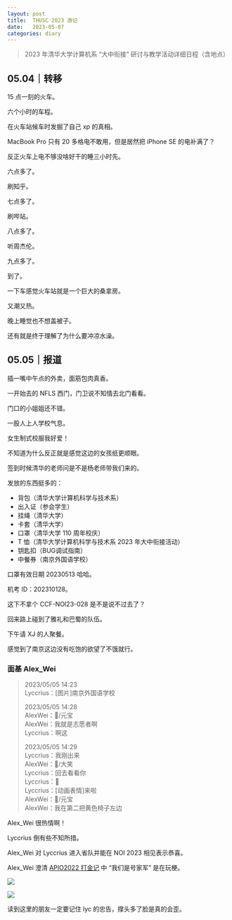```yaml
---
layout: post
title:  THUSC 2023 游记
date:   2023-05-07
categories: diary
---
```


>   2023 年清华大学计算机系 “大中衔接” 研讨与教学活动详细日程（含地点）

## 05.04｜转移

15 点一刻的火车。

六个小时的车程。

在火车站候车时发掘了自己 xp 的真相。

MacBook Pro 只有 20 多格电不敢用，但是居然把 iPhone SE 的电补满了？

反正火车上电不够没啥好干的睡三小时先。

六点多了。

刷知乎。

七点多了。

刷哔站。

八点多了。

听周杰伦。

九点多了。

到了。

一下车感觉火车站就是一个巨大的桑拿房。

又潮又热。

晚上睡觉也不想盖被子。

还有就是终于理解了为什么要冲凉水澡。

## 05.05｜报道

插一嘴中午点的外卖，面筋包肉真香。

一开始去的 NFLS 西门，门卫说不知情去北门看看。

门口的小姐姐还不错。

一股人上人学校气息。

女生制式校服我好爱！

不知道为什么反正就是感觉这边的女孩纸更顺眼。

签到时候清华的老师问是不是杨老师带我们来的。

发放的东西挺多的：
*   背包（清华大学计算机科学与技术系）
*   出入证（参会学生）
*   挂绳（清华大学）
*   卡套（清华大学）
*   口罩（清华大学 110 周年校庆）
*   T 恤（清华大学计算机科学与技术系 2023 年大中衔接活动）
*   钥匙扣（BUG调试指南）
*   中餐券（南京外国语学校）

口罩有效日期 20230513 哈哈。

机考 ID：202310128。

这下不拿个 CCF-NOI23-028 是不是说不过去了？

回来路上碰到了雅礼和巴蜀的队伍。

下午请 XJ 的人聚餐。

感觉到了南京这边没有吃饱的欲望了不饿就行。

### 面基 Alex_Wei

>   2023/05/05 14:23  
>   Lyccrius：[图片]南京外国语学校  
>   
>   2023/05/05 14:28  
>   AlexWei：/元宝  
>   AlexWei：我就是志愿者啊  
>   Lyccrius：啊这  
>   
>   2023/05/05 14:29  
>   Lyccrius：我刚出来  
>   AlexWei：/大笑  
>   Lyccrius：回去看看你  
>   Lyccrius：👀  
>   Lyccrius：[动画表情]来啦  
>   AlexWei：/元宝  
>   AlexWei：我在第二把黄色椅子左边  

Alex_Wei 很热情啊！

Lyccrius 倒有些不知所措。

Alex_Wei 对 Lyccrius 进入省队并能在 NOI 2023 相见表示恭喜。

Alex_Wei 澄清 [APIO2022 打金记](https://www.cnblogs.com/alex-wei/p/APIO2022_travel_notes.html) 中 “我们是号家军” 是在玩梗。

![](https://gitee.com/Lyccrius/Asset/raw/main/THUSC2023/Alex_Wei_and_Lyccrius_1.jpg)

![](https://gitee.com/Lyccrius/Asset/raw/main/THUSC2023/Alex_Wei_and_Lyccrius_2.jpg)

读到这里的朋友一定要记住 lyc 的忠告，撑头多了脸是真的会歪。
